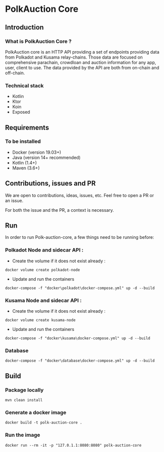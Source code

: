 # PolkAuction Core

## Introduction

### What is PolkAuction Core ?
PolkAuction core is an HTTP API providing a set of endpoints providing data from Polkadot and Kusama relay-chains. Those data are focused on comprehensive parachain, crowdloan and auction information for any app, user, client to use.
The data provided by the API are both from on-chain and off-chain. 

### Technical stack

- Kotlin
- Ktor
- Koin
- Exposed

## Requirements

### To be installed
 - Docker (version 19.03+)
 - Java (version 14+ recommended)
 - Kotlin (1.4+)
 - Maven (3.6+)

## Contributions, issues and PR

We are open to contributions, ideas, issues, etc. Feel free to open a PR or an issue.

For both the issue and the PR, a context is necessary.

## Run

In order to run Polk-auction-core, a few things need to be running before:

### Polkadot Node and sidecar API :

 - Create the volume  if it does not exist already :

`docker volume create polkadot-node`

 - Update and run the containers

`docker-compose -f "docker\polkadot\docker-compose.yml" up -d --build`

### Kusama Node and sidecar API :

 - Create the volume  if it does not exist already :

`docker volume create kusama-node`

 - Update and run the containers

`docker-compose -f "docker\kusama\docker-compose.yml" up -d --build`

### Database

`docker-compose -f "docker\database\docker-compose.yml" up -d --build`

## Build

### Package locally

`mvn clean install`

### Generate a docker image

`docker build -t polk-auction-core .`

### Run the image

`docker run --rm -it -p "127.0.1.1:8080:8080" polk-auction-core`